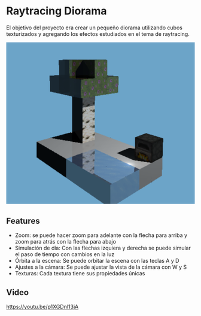 # Raytracing Diorama

El objetivo del proyecto era crear un pequeño diorama utilizando cubos texturizados y agregando los efectos estudiados en el tema de raytracing. 

![Project Image](https://github.com/nicollegordillo/Proy3_graph/blob/master/Captura%20de%20pantalla%202024-10-07%20205105.png)

## Features

- Zoom: se puede hacer zoom para adelante con la flecha para arriba y zoom para atrás con la flecha para abajo
- Simulación de día: Con las flechas izquiera y derecha se puede simular el paso de tiempo con cambios en la luz
- Órbita a la escena: Se puede orbitar la escena con las teclas A y D
- Ajustes a la cámara: Se puede ajustar la vista de la cámara con W y S
- Texturas: Cada textura tiene sus propiedades únicas

## Video
https://youtu.be/p1XGDnl13jA
